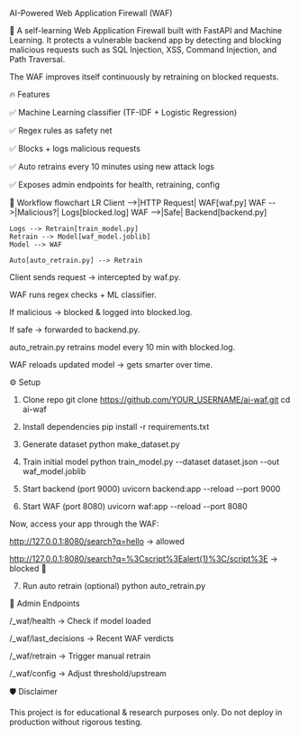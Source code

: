 AI-Powered Web Application Firewall (WAF)

🚀 A self-learning Web Application Firewall built with FastAPI and Machine Learning.
It protects a vulnerable backend app by detecting and blocking malicious requests such as SQL Injection, XSS, Command Injection, and Path Traversal.

The WAF improves itself continuously by retraining on blocked requests.

🔥 Features

✅ Machine Learning classifier (TF-IDF + Logistic Regression)

✅ Regex rules as safety net

✅ Blocks + logs malicious requests

✅ Auto retrains every 10 minutes using new attack logs

✅ Exposes admin endpoints for health, retraining, config

📂 Workflow
flowchart LR
    Client -->|HTTP Request| WAF[waf.py]
    WAF -->|Malicious?| Logs[blocked.log]
    WAF -->|Safe| Backend[backend.py]

    Logs --> Retrain[train_model.py]
    Retrain --> Model[waf_model.joblib]
    Model --> WAF

    Auto[auto_retrain.py] --> Retrain


Client sends request → intercepted by waf.py.

WAF runs regex checks + ML classifier.

If malicious → blocked & logged into blocked.log.

If safe → forwarded to backend.py.

auto_retrain.py retrains model every 10 min with blocked.log.

WAF reloads updated model → gets smarter over time.

⚙️ Setup
1. Clone repo
git clone https://github.com/YOUR_USERNAME/ai-waf.git
cd ai-waf

2. Install dependencies
pip install -r requirements.txt

3. Generate dataset
python make_dataset.py

4. Train initial model
python train_model.py --dataset dataset.json --out waf_model.joblib

5. Start backend (port 9000)
uvicorn backend:app --reload --port 9000

6. Start WAF (port 8080)
uvicorn waf:app --reload --port 8080


Now, access your app through the WAF:

http://127.0.0.1:8080/search?q=hello
 → allowed

http://127.0.0.1:8080/search?q=%3Cscript%3Ealert(1)%3C/script%3E
 → blocked 🚫

7. Run auto retrain (optional)
python auto_retrain.py

🔧 Admin Endpoints

/_waf/health → Check if model loaded

/_waf/last_decisions → Recent WAF verdicts

/_waf/retrain → Trigger manual retrain

/_waf/config → Adjust threshold/upstream

🛡️ Disclaimer

This project is for educational & research purposes only.
Do not deploy in production without rigorous testing.
